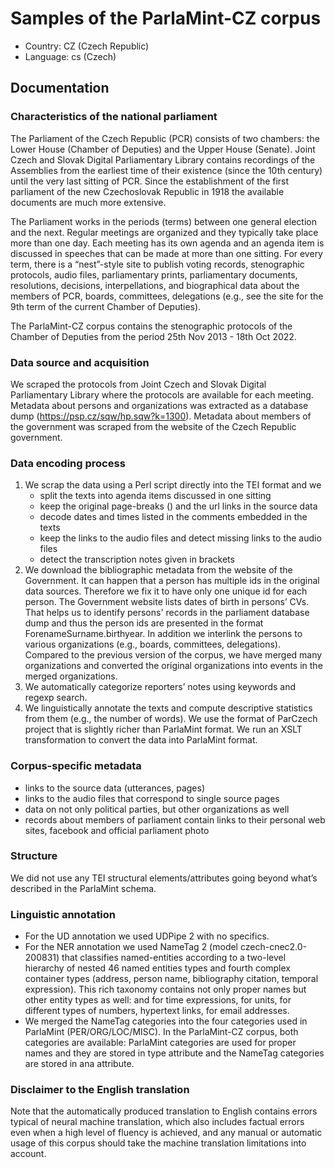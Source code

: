 # Samples of the ParlaMint-CZ corpus

- Country: CZ (Czech Republic)
- Language: cs (Czech)

## Documentation

### Characteristics of the national parliament

The Parliament of the Czech Republic (PCR) consists of two chambers: the Lower House (Chamber of Deputies) and the Upper House (Senate). Joint Czech and Slovak Digital Parliamentary Library contains recordings of the Assemblies from the earliest time of their existence (since the 10th century) until the very last sitting of PCR. Since the establishment of the first parliament of the new Czechoslovak Republic in 1918 the available  documents are much more extensive.

The Parliament works in the periods (terms) between one general election and the next. Regular meetings are organized and they typically take place more than one day. Each meeting has its own agenda and an agenda item is discussed in speeches that can be made at more than one sitting. For every term, there is a “nest”-style site to publish voting records, stenographic protocols, audio files, parliamentary prints, parliamentary documents, resolutions, decisions, interpellations, and biographical data about the members of PCR, boards, committees, delegations (e.g., see the site for the 9th term of the current Chamber of Deputies).

The ParlaMint-CZ corpus contains the stenographic protocols of the Chamber of Deputies from the period  25th Nov 2013 - 18th Oct 2022.

### Data source and acquisition

We scraped the protocols from Joint Czech and Slovak Digital Parliamentary Library where the protocols are available for each meeting. Metadata about persons and organizations was extracted as a database dump (https://psp.cz/sqw/hp.sqw?k=1300). Metadata about members of the government was scraped from the website of the Czech Republic government.

### Data encoding process

1. We scrap the data using a Perl script directly into the TEI format and we
   - split the texts into agenda items discussed in one sitting
   - keep the original page-breaks (<pb>) and the url links in the source data
   - decode dates and times listed in the comments embedded in the texts
   - keep the links to the audio files and detect missing links to the audio files
   - detect the transcription notes given in brackets
2. We download the bibliographic metadata from the website of the Government. It can happen that a person has multiple ids in the original data sources. Therefore we fix it to have only one unique id for each person. The Government website lists dates of birth in persons’ CVs. That helps us to identify persons' records in the parliament database dump and thus the person ids are presented in the format ForenameSurname.birthyear. In addition we interlink the persons to various organizations (e.g., boards, committees, delegations). Compared to the previous version of the corpus, we have merged many organizations and converted the original organizations into events in the merged organizations.
3. We automatically categorize reporters’ notes using keywords and regexp search.
4. We linguistically annotate the texts and compute descriptive statistics from them (e.g., the number of words). We use the format of ParCzech project that is slightly richer than ParlaMint format. We run an XSLT transformation to convert the data into ParlaMint format.

### Corpus-specific metadata

- links to the source data (utterances, pages)
- links to the audio files that correspond to single source pages
- data on not only political parties, but other organizations as well
- records about members of parliament contain links to their personal web sites, facebook and official parliament photo

### Structure

We did not use any TEI structural elements/attributes going beyond what’s described in the ParlaMint schema.

### Linguistic annotation

- For the UD annotation we used UDPipe 2 with no specifics.
- For the NER annotation we used NameTag 2 (model czech-cnec2.0-200831) that classifies named-entities according to a two-level hierarchy of nested 46 named entities types and fourth complex container types (address, person name, bibliography citation, temporal expression). This rich taxonomy contains not only proper names but other entity types as well: <date> and <time> for time expressions, <unit> for units, <num> for different types of numbers, <ref> hypertext links, <email> for email addresses.
- We merged the NameTag categories into the four categories used in ParlaMint (PER/ORG/LOC/MISC). In the ParlaMint-CZ corpus, both categories are available: ParlaMint categories are used for proper names and they are stored in type attribute and the NameTag categories are stored in ana attribute.

### Disclaimer to the English translation

Note that the automatically produced translation to English contains errors typical of neural machine translation, which also includes factual errors even when a high level of fluency is achieved, and any manual or automatic usage of this corpus should take the machine translation limitations into account.

